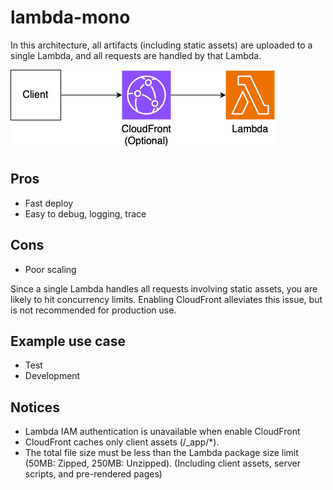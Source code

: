 # lambda-mono

In this architecture, all artifacts (including static assets) are uploaded to a single Lambda, and all requests are handled by that Lambda.

![architecture](./arch.png)

## Pros

- Fast deploy
- Easy to debug, logging, trace

## Cons

- Poor scaling

Since a single Lambda handles all requests involving static assets, you are likely to hit concurrency limits. Enabling CloudFront alleviates this issue, but is not recommended for production use.

## Example use case

- Test
- Development

## Notices

- Lambda IAM authentication is unavailable when enable CloudFront
- CloudFront caches only client assets (/\_app/\*).
- The total file size must be less than the Lambda package size limit (50MB: Zipped, 250MB: Unzipped). (Including client assets, server scripts, and pre-rendered pages)
